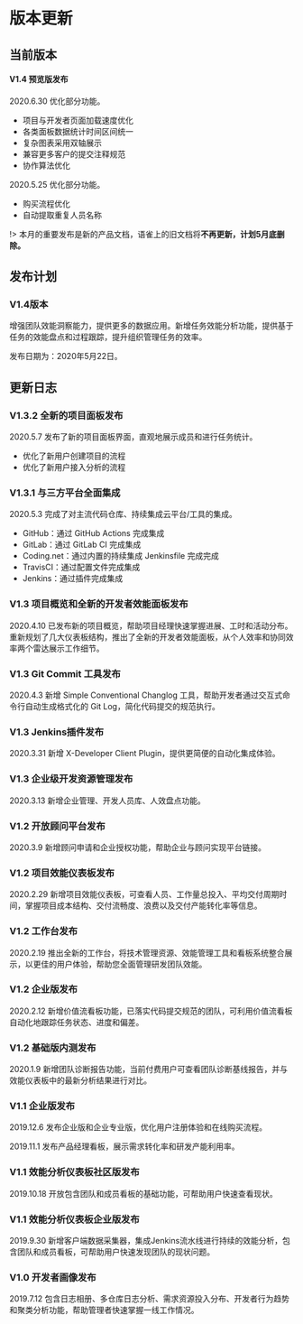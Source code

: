 # 版本更新

## 当前版本

#### V1.4 预览版发布

2020.6.30 优化部分功能。

- 项目与开发者页面加载速度优化
- 各类面板数据统计时间区间统一
- 复杂图表采用双轴展示
- 兼容更多客户的提交注释规范
- 协作算法优化

2020.5.25 优化部分功能。

- 购买流程优化
- 自动提取重复人员名称

!> 本月的重要发布是新的产品文档，语雀上的旧文档将**不再更新，计划5月底删除。**

## 发布计划

### V1.4版本

增强团队效能洞察能力，提供更多的数据应用。新增任务效能分析功能，提供基于任务的效能盘点和过程跟踪，提升组织管理任务的效率。

发布日期为：2020年5月22日。

## 更新日志

### V1.3.2 全新的项目面板发布

2020.5.7 发布了新的项目面板界面，直观地展示成员和进行任务统计。
- 优化了新用户创建项目的流程
- 优化了新用户接入分析的流程

### V1.3.1 与三方平台全面集成

2020.5.3 完成了对主流代码仓库、持续集成云平台/工具的集成。
- GitHub：通过 GitHub Actions 完成集成
- GitLab：通过 GitLab CI 完成集成
- Coding.net：通过内置的持续集成 Jenkinsfile 完成完成
- TravisCI：通过配置文件完成集成
- Jenkins：通过插件完成集成

### V1.3 项目概览和全新的开发者效能面板发布

2020.4.10 已发布新的项目概览，帮助项目经理快速掌握进展、工时和活动分布。重新规划了几大仪表板结构，推出了全新的开发者效能面板，从个人效率和协同效率两个雷达展示工作细节。

### V1.3 Git Commit 工具发布

2020.4.3 新增 Simple Conventional Changlog 工具，帮助开发者通过交互式命令行自动生成格式化的 Git Log，简化代码提交的规范执行。

### V1.3 Jenkins插件发布

2020.3.31 新增 X-Developer Client Plugin，提供更简便的自动化集成体验。

### V1.3 企业级开发资源管理发布

2020.3.13 新增企业管理、开发人员库、人效盘点功能。

### V1.2 开放顾问平台发布

2020.3.9 新增顾问申请和企业授权功能，帮助企业与顾问实现平台链接。

### V1.2 项目效能仪表板发布

2020.2.29 新增项目效能仪表板，可查看人员、工作量总投入、平均交付周期时间，掌握项目成本结构、交付流畅度、浪费以及交付产能转化率等信息。

### V1.2 工作台发布

2020.2.19 推出全新的工作台，将技术管理资源、效能管理工具和看板系统整合展示，以更佳的用户体验，帮助您全面管理研发团队效能。

### V1.2 企业版发布

2020.2.12 新增价值流看板功能，已落实代码提交规范的团队，可利用价值流看板自动化地跟踪任务状态、进度和偏差。

### V1.2 基础版内测发布

2020.1.9 新增团队诊断报告功能，当前付费用户可查看团队诊断基线报告，并与效能仪表板中的最新分析结果进行对比。

### V1.1 企业版发布

2019.12.6 发布企业版和企业专业版，优化用户注册体验和在线购买流程。

2019.11.1 发布产品经理看板，展示需求转化率和研发产能利用率。

### V1.1 效能分析仪表板社区版发布

2019.10.18 开放包含团队和成员看板的基础功能，可帮助用户快速查看现状。

### V1.1 效能分析仪表板企业版发布

2019.9.30 新增客户端数据采集器，集成Jenkins流水线进行持续的效能分析，包含团队和成员看板，可帮助用户快速发现团队的现状问题。

### V1.0 开发者画像发布

2019.7.12 包含日志相册、多仓库日志分析、需求资源投入分布、开发者行为趋势和聚类分析功能，帮助管理者快速掌握一线工作情况。
